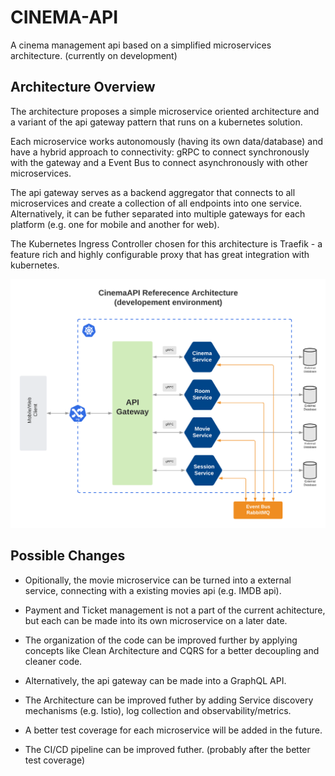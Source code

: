 # CINEMA-API
A cinema management api based on a simplified microservices architecture. (currently on development)

## Architecture Overview
The architecture proposes a simple microservice oriented architecture and a variant of the api gateway pattern that runs on a kubernetes solution.

Each microservice works autonomously (having its own data/database) and have a hybrid approach to connectivity: gRPC to connect synchronously with the gateway and a Event Bus to connect asynchronously with other microservices.

The api gateway serves as a backend aggregator that connects to all microservices and create a collection of all endpoints into one service. Alternatively, it can be futher separated into multiple gateways for each platform (e.g. one for mobile and another for web).

The Kubernetes Ingress Controller chosen for this architecture is Traefik - a feature rich and highly configurable proxy that has great integration with kubernetes.

![](assets/arch_overview.png)

## Possible Changes

- Opitionally, the movie microservice can be turned into a external service, connecting with a existing movies api (e.g. IMDB api).

- Payment and Ticket management is not a part of the current achitecture, but each can be made into its own microservice on a later date.

- The organization of the code can be improved further by applying concepts like Clean Architecture and CQRS for a better decoupling and cleaner code.

- Alternatively, the api gateway can be made into a GraphQL API.

- The Architecture can be improved futher by adding Service discovery mechanisms (e.g. Istio), log collection and observability/metrics.

- A better test coverage for each microservice will be added in the future.
- The CI/CD pipeline can be improved futher. (probably after the better test coverage)

